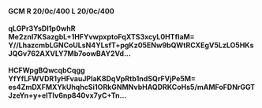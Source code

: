 #### GCM R 20/0c/400 L 20/0c/400
**qLGPr3YsDI1p0whR**<br/>**Me2znl7KSazgbL+1HFYvwpxptoFqXTS3xcyL0HTfIaM=**<br/>**Y//LhazcmbLGNCoULsN4YLsfT+pgKz05ENw9bQWtRCXEgV5LzLO5HKsJQGv762AXVLY7Mb7oowBAY2Vd...**<br/><br/>
**HCFWpgBQwcqbCqgg**<br/>**YfYfLFWVDR1yHFvauJPlaK8DqVpRtb1ndSQrFVjPe5M=**<br/>**es4ZmDXFMXYkUhqhcSi1ORkGNMNvbHAQDRKCoHs5/mAMFoFDNrGGTJzeYn+y+elTIv6np840vx7yC+Tn...**